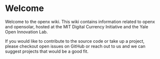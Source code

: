 # Welcome

Welcome to the openx wiki. This wiki contains information related to openx and opensolar, hosted at the MIT Digital Currency Initiative and the Yale Open Innovation Lab.

If you would like to contribute to the source code or take up a project, please checkout open issues on GitHub or reach out to us and we can suggest projects that would be a good fit.

